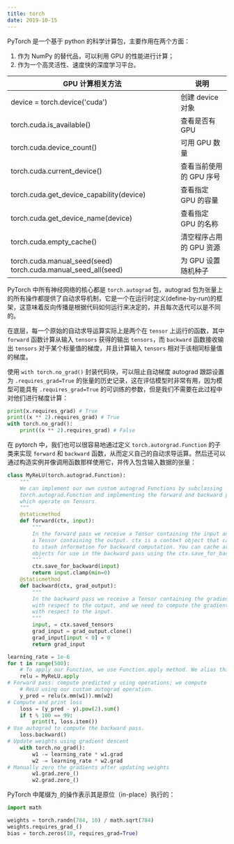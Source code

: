 ```yaml
---
title: torch
date: 2019-10-15
---
```


PyTorch 是一个基于 python 的科学计算包，主要作用在两个方面：

1. 作为 NumPy 的替代品，可以利用 GPU 的性能进行计算；
2. 作为一个高灵活性、速度快的深度学习平台。

| GPU 计算相关方法                                              | 说明                    |
| ------------------------------------------------------------- | ----------------------- |
| device = torch.device('cuda')                                 | 创建 device 对象        |
| torch.cuda.is_available()                                     | 查看是否有 GPU          |
| torch.cuda.device_count()                                     | 可用 GPU 数量           |
| torch.cuda.current_device()                                   | 查看当前使用的 GPU 序号 |
| torch.cuda.get_device_capability(device)                      | 查看指定 GPU 的容量     |
| torch.cuda.get_device_name(device)                            | 查看指定 GPU 的名称     |
| torch.cuda.empty_cache()                                      | 清空程序占用的 GPU 资源 |
| torch.cuda.manual_seed(seed) torch.cuda.manual_seed_all(seed) | 为 GPU 设置随机种子     |

PyTorch 中所有神经网络的核心都是 `torch.autograd` 包，autograd 包为张量上的所有操作都提供了自动求导机制，它是一个在运行时定义(define-by-run)的框架，这意味着反向传播是根据代码如何运行来决定的，并且每次迭代可以是不同的。

在底层，每一个原始的自动求导运算实际上是两个在 `tensor` 上运行的函数，其中 `forward` 函数计算从输入 `tensors` 获得的输出 `tensors`，而 `backward` 函数接收输出 `tensors` 对于某个标量值的梯度，并且计算输入 `tensors` 相对于该相同标量值的梯度。

使用 `with torch.no_grad()` 封装代码块，可以阻止自动梯度 autograd 跟踪设置为 `.requires_grad=True` 的张量的历史记录，这在评估模型时非常有用，因为模型可能具有 `.requires_grad=True` 的可训练的参数，但是我们不需要在此过程中对他们进行梯度计算：

```python
print(x.requires_grad) # True
print((x ** 2).requires_grad) # True
with torch.no_grad():
    print((x ** 2).requires_grad) # False
```

在 pytorch 中，我们也可以很容易地通过定义 `torch.autorgrad.Function` 的子类来实现 `forward` 和 `backward` 函数，从而定义自己的自动求导运算。然后还可以通过构造实例并像调用函数那样使用它，并传入包含输入数据的张量：

```python
class MyReLU(torch.autograd.Function):
    """
    We can implement our own custom autograd Functions by subclassing
    torch.autograd.Function and implementing the forward and backward passes
    which operate on Tensors.
    """
    @staticmethod
    def forward(ctx, input):
        """
        In the forward pass we receive a Tensor containing the input and return
        a Tensor containing the output. ctx is a context object that can be used
        to stash information for backward computation. You can cache arbitrary
        objects for use in the backward pass using the ctx.save_for_backward method.
        """
        ctx.save_for_backward(input)
        return input.clamp(min=0)
    @staticmethod
    def backward(ctx, grad_output):
        """
        In the backward pass we receive a Tensor containing the gradient of the loss
        with respect to the output, and we need to compute the gradient of the loss
        with respect to the input.
        """
        input, = ctx.saved_tensors
        grad_input = grad_output.clone()
        grad_input[input < 0] = 0
        return grad_input

learning_rate = 1e-6
for t in range(500):
    # To apply our Function, we use Function.apply method. We alias this as 'relu'.
    relu = MyReLU.apply
# Forward pass: compute predicted y using operations; we compute
    # ReLU using our custom autograd operation.
    y_pred = relu(x.mm(w1)).mm(w2)
# Compute and print loss
    loss = (y_pred - y).pow(2).sum()
    if t % 100 == 99:
        print(t, loss.item())
# Use autograd to compute the backward pass.
    loss.backward()
# Update weights using gradient descent
    with torch.no_grad():
        w1 -= learning_rate * w1.grad
        w2 -= learning_rate * w2.grad
# Manually zero the gradients after updating weights
        w1.grad.zero_()
        w2.grad.zero_()
```

PyTorch 中尾缀为`_`的操作表示其是原位（in-place）执行的：

```python
import math

weights = torch.randn(784, 10) / math.sqrt(784)
weights.requires_grad_()
bias = torch.zeros(10, requires_grad=True)
```

